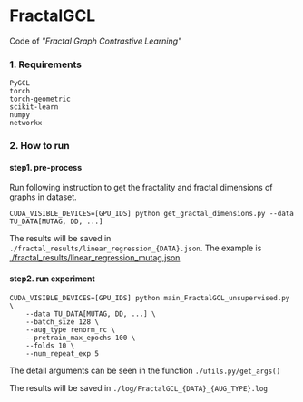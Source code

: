 # FractalGCL

Code of *"Fractal Graph Contrastive Learning"*



### 1. Requirements

```
PyGCL
torch
torch-geometric
scikit-learn
numpy
networkx
```



### 2. How to run

#### step1. pre-process

Run following instruction to get the fractality and fractal dimensions of graphs in dataset.

```shell
CUDA_VISIBLE_DEVICES=[GPU_IDS] python get_gractal_dimensions.py --data TU_DATA[MUTAG, DD, ...]
```

The results will be saved in `./fractal_results/linear_regression_{DATA}.json`. The example is [./fractal_results/linear_regression_mutag.json](./fractal_results/linear_regression_mutag.json)

#### step2. run experiment

```shell
CUDA_VISIBLE_DEVICES=[GPU_IDS] python main_FractalGCL_unsupervised.py \
	--data TU_DATA[MUTAG, DD, ...] \
	--batch_size 128 \
	--aug_type renorm_rc \
	--pretrain_max_epochs 100 \
	--folds 10 \
	--num_repeat_exp 5
```

The detail arguments can be seen in the function  `./utils.py/get_args()`

The results will be saved in `./log/FractalGCL_{DATA}_{AUG_TYPE}.log`